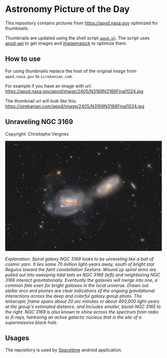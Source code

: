 # Astronomy Picture of the Day

This repository contains pictures from https://apod.nasa.gov optimized for thumbnails.

Thumbnails are updated using the shell script [`apod.sh`](apod.sh). The script
uses [apod-api](https://github.com/nasa/apod-api) to get images and [imagemagick](https://imagemagick.org) to
optimize them.

## How to use

For using thumbnails replace the host of the original image from `apod.nasa.gov` to `sirekanian.com`.

For example if you have an image with url:<br>
https://apod.nasa.gov/apod/image/2405/N3169N3166Final1024.jpg

The thumbnail url will look like this:<br>
https://sirekanian.com/apod/image/2405/N3169N3166Final1024.jpg

## Unraveling NGC 3169

Copyright: Christophe Vergnes

[![the picture of the day][1]][2]

_Explanation: Spiral galaxy NGC 3169 looks to be unraveling like a ball of cosmic yarn. It lies some 70 million light-years away, south of bright star Regulus toward the faint constellation Sextans. Wound up spiral arms are pulled out into sweeping tidal tails as NGC 3169 (left) and neighboring NGC 3166 interact gravitationally. Eventually the galaxies will merge into one, a common fate even for bright galaxies in the local universe. Drawn out stellar arcs and plumes are clear indications of the ongoing gravitational interactions across the deep and colorful galaxy group photo. The telescopic frame spans about 20 arc minutes or about 400,000 light-years at the group's estimated distance, and includes smaller, bluish NGC 3165 to the right. NGC 3169 is also known to shine across the spectrum from radio to X-rays, harboring an active galactic nucleus that is the site of a supermassive black hole._

## Usages

The repository is used by [Spacetime][3] android application.

[1]: image/2405/N3169N3166Final1024.jpg

[2]: https://apod.nasa.gov/apod/image/2405/N3169N3166Final1024.jpg

[3]: https://github.com/sirekanian/spacetime
